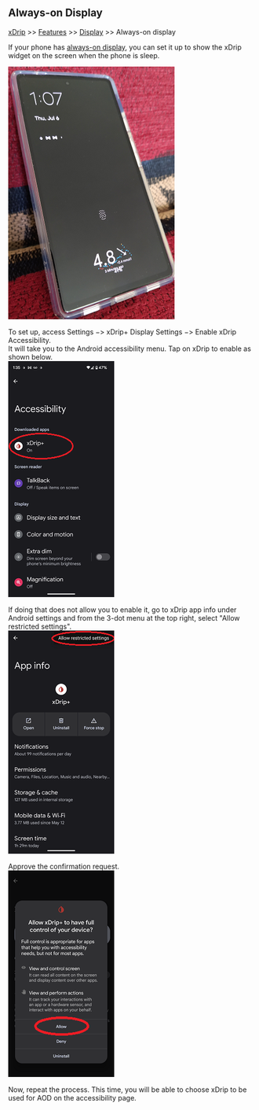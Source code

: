 ## Always-on Display
[xDrip](../../README.md) >> [Features](../Features_page.md) >> [Display](./Display.md) >> Always-on display    
  
If your phone has [always-on display](https://en.wikipedia.org/wiki/Always-on_display), you can set it up to show the xDrip widget on the screen when the phone is sleep.  

![](./images/AOD_Sample.png)  

To set up, access Settings &#8722;> xDrip+ Display Settings &#8722;> Enable xDrip Accessibility.  
It will take you to the Android accessibility menu.  Tap on xDrip to enable as shown below.  
![](./images/EnablexDripAOD.png)  

If doing that does not allow you to enable it, go to xDrip app info under Android settings and from the 3-dot menu at the top right, select "Allow restricted settings".  
![](./images/AllowRestrictedSettings.png)  
  
Approve the confirmation request.  
![](./images/AllowRestrictedSettings2.png)  

Now, repeat the process.  This time, you will be able to choose xDrip to be used for AOD on the accessibility page.  
  
